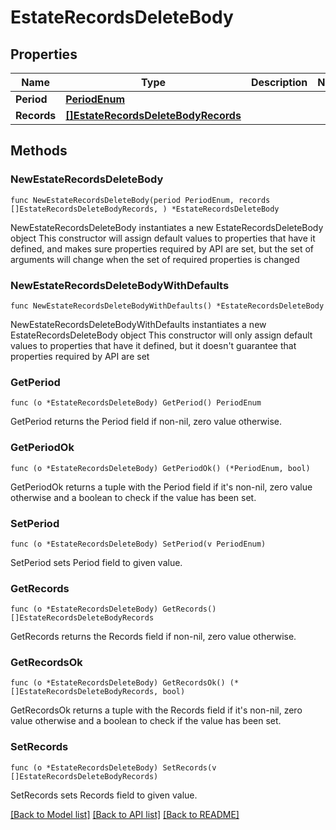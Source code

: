 # EstateRecordsDeleteBody

## Properties

Name | Type | Description | Notes
------------ | ------------- | ------------- | -------------
**Period** | [**PeriodEnum**](PeriodEnum.md) |  | 
**Records** | [**[]EstateRecordsDeleteBodyRecords**](EstateRecordsDeleteBodyRecords.md) |  | 

## Methods

### NewEstateRecordsDeleteBody

`func NewEstateRecordsDeleteBody(period PeriodEnum, records []EstateRecordsDeleteBodyRecords, ) *EstateRecordsDeleteBody`

NewEstateRecordsDeleteBody instantiates a new EstateRecordsDeleteBody object
This constructor will assign default values to properties that have it defined,
and makes sure properties required by API are set, but the set of arguments
will change when the set of required properties is changed

### NewEstateRecordsDeleteBodyWithDefaults

`func NewEstateRecordsDeleteBodyWithDefaults() *EstateRecordsDeleteBody`

NewEstateRecordsDeleteBodyWithDefaults instantiates a new EstateRecordsDeleteBody object
This constructor will only assign default values to properties that have it defined,
but it doesn't guarantee that properties required by API are set

### GetPeriod

`func (o *EstateRecordsDeleteBody) GetPeriod() PeriodEnum`

GetPeriod returns the Period field if non-nil, zero value otherwise.

### GetPeriodOk

`func (o *EstateRecordsDeleteBody) GetPeriodOk() (*PeriodEnum, bool)`

GetPeriodOk returns a tuple with the Period field if it's non-nil, zero value otherwise
and a boolean to check if the value has been set.

### SetPeriod

`func (o *EstateRecordsDeleteBody) SetPeriod(v PeriodEnum)`

SetPeriod sets Period field to given value.


### GetRecords

`func (o *EstateRecordsDeleteBody) GetRecords() []EstateRecordsDeleteBodyRecords`

GetRecords returns the Records field if non-nil, zero value otherwise.

### GetRecordsOk

`func (o *EstateRecordsDeleteBody) GetRecordsOk() (*[]EstateRecordsDeleteBodyRecords, bool)`

GetRecordsOk returns a tuple with the Records field if it's non-nil, zero value otherwise
and a boolean to check if the value has been set.

### SetRecords

`func (o *EstateRecordsDeleteBody) SetRecords(v []EstateRecordsDeleteBodyRecords)`

SetRecords sets Records field to given value.



[[Back to Model list]](../README.md#documentation-for-models) [[Back to API list]](../README.md#documentation-for-api-endpoints) [[Back to README]](../README.md)


